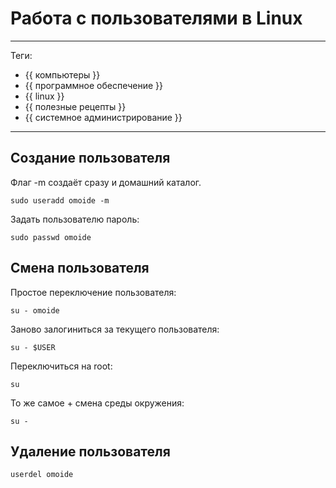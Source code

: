 # Работа с пользователями в Linux



---

Теги:

- {{ компьютеры }}
- {{ программное обеспечение }}
- {{ linux }}
- {{ полезные рецепты }}
- {{ системное администрирование }}

---

## Создание пользователя

Флаг -m создаёт сразу и домашний каталог.

```shell
sudo useradd omoide -m 
```

Задать пользователю пароль:

```shell
sudo passwd omoide
```

## Смена пользователя

Простое переключение пользователя:

```shell
su - omoide
```

Заново залогиниться за текущего пользователя:

```shell
su - $USER
```

Переключиться на root:

```shell
su
```

То же самое + смена среды окружения:

```shell
su -
```

## Удаление пользователя

```shell
userdel omoide
```
